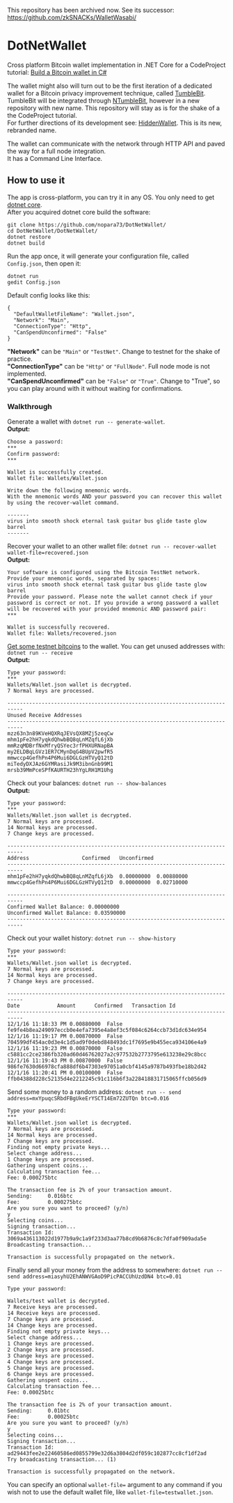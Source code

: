 This repository has been archived now. See its successor: https://github.com/zkSNACKs/WalletWasabi/

# DotNetWallet
Cross platform Bitcoin wallet implementation in .NET Core for a CodeProject tutorial: [Build a Bitcoin wallet in C#](https://www.codeproject.com/script/Articles/ArticleVersion.aspx?waid=214550&aid=1115639)  
  
The wallet might also will turn out to be the first iteration of a dedicated wallet for a Bitcoin privacy improvement technique, called [TumbleBit](https://github.com/BUSEC/TumbleBit). TumbleBit will be integrated through [NTumbleBit](https://github.com/NTumbleBit/NTumbleBit), however in a new repository with new name. This repository will stay as is for the shake of a the CodeProject tutorial.  
For further directions of its development see: [HiddenWallet](https://github.com/nopara73/HiddenWallet/). This is its new, rebranded name.  
  
The wallet can communicate with the network through HTTP API and paved the way for a full node integration.  
It has a Command Line Interface.
  
## How to use it
The app is cross-platform, you can try it in any OS. You only need to get [dotnet core](https://www.microsoft.com/net/core).  
After you acquired dotnet core build the software:  

```
git clone https://github.com/nopara73/DotNetWallet/    
cd DotNetWallet/DotNetWallet/  
dotnet restore  
dotnet build  
```  

Run the app once, it will generate your configuration file, called `Config.json`, then open it:  

```
dotnet run  
gedit Config.json  
```

Default config looks like this:

```
{
  "DefaultWalletFileName": "Wallet.json",  
  "Network": "Main",  
  "ConnectionType": "Http",  
  "CanSpendUnconfirmed": "False"  
}
```

**"Network"** can be `"Main"` or `"TestNet"`. Change to testnet for the shake of practice.  
**"ConnectionType"** can be `"Http"` or `"FullNode"`. Full node mode is not implemented.  
**"CanSpendUnconfirmed"** can be `"False"` or `"True"`. Change to "True", so you can play around with it without waiting for confirmations.  
  
### Walkthrough  
  
Generate a wallet with `dotnet run -- generate-wallet`.  
**Output:**
```
Choose a password:
***
Confirm password:
***

Wallet is successfully created.
Wallet file: Wallets/Wallet.json

Write down the following mnemonic words.
With the mnemonic words AND your password you can recover this wallet by using the recover-wallet command.

-------
virus into smooth shock eternal task guitar bus glide taste glow barrel
-------
```
Recover your wallet to an other wallet file:  `dotnet run -- recover-wallet wallet-file=recovered.json`  
**Output:**
```
Your software is configured using the Bitcoin TestNet network.
Provide your mnemonic words, separated by spaces:
virus into smooth shock eternal task guitar bus glide taste glow barrel
Provide your password. Please note the wallet cannot check if your password is correct or not. If you provide a wrong password a wallet will be recovered with your provided mnemonic AND password pair:
***

Wallet is successfully recovered.
Wallet file: Wallets/recovered.json
```
[Get some testnet bitcoins](http://tpfaucet.appspot.com/) to the wallet. You can get unused addresses with:  `dotnet run -- receive`  
**Output:**
```
Type your password:
***
Wallets/Wallet.json wallet is decrypted.
7 Normal keys are processed.

---------------------------------------------------------------------------
Unused Receive Addresses
---------------------------------------------------------------------------
mzz63n3n89KVeHQXRqJEVsQX8MZj5zeqCw
mhm1pFe2hH7yqkdQhwbBQ8qLnMZqfL6jXb
mmRzqMDBrfNxMfryQSYec3rfPHXURNapBA
my2ELDBqLGVz1ER7CMynDqG4BUpV2pwfR5
mmwccp4GefhPn4P6Mui6DGLGzHTVyQ12tD
miTedyDXJAz6GYMRasiJk9M3ibnGnb99M1
mrsb39MmPceSPfKAURTH23hYgLRH1M1Uhg
```
Check out your balances:  `dotnet run -- show-balances`  
**Output:**
```
Type your password:
***
Wallets/Wallet.json wallet is decrypted.
7 Normal keys are processed.
14 Normal keys are processed.
7 Change keys are processed.

---------------------------------------------------------------------------
Address					Confirmed	Unconfirmed
---------------------------------------------------------------------------
mhm1pFe2hH7yqkdQhwbBQ8qLnMZqfL6jXb	0.00000000	0.00880000
mmwccp4GefhPn4P6Mui6DGLGzHTVyQ12tD	0.00000000	0.02710000

---------------------------------------------------------------------------
Confirmed Wallet Balance: 0.00000000
Unconfirmed Wallet Balance: 0.03590000
---------------------------------------------------------------------------
```
Check out your wallet history: `dotnet run -- show-history`
```
Type your password:
***
Wallets/Wallet.json wallet is decrypted.
7 Normal keys are processed.
14 Normal keys are processed.
7 Change keys are processed.

---------------------------------------------------------------------------
Date			Amount		Confirmed	Transaction Id
---------------------------------------------------------------------------
12/1/16 11:18:33 PM	0.00880000	False		fe9fe4b8ea249097eccb0e4efa7395e4a8ef3c5f084c6264ccb73d1dc634e954
12/1/16 11:19:17 PM	0.00870000	False		704599df454ac0d3e4c1d5ad9f0debd848493dc1f7695e9b455eca934106e4a9
12/1/16 11:19:23 PM	0.00870000	False		c5881cc2ce2386fb320ad60d46762027a2c977532b2773795e613238e29c8bcc
12/1/16 11:19:43 PM	0.00870000	False		986fe7630d66978cfa888df6b47303e97051a0cbf4145a9787b493fbe18b2d42
12/1/16 11:20:41 PM	0.00100000	False		ffb04388d228c52135d4e2212245c91c116b6f3a228418831715065ffcb056d9
```
Send some money to a random address: `dotnet run -- send address=mxYpuqcSRbdFBgUkeErYSCT14Em72ZUTQn btc=0.016`
```
Type your password:
***
Wallets/Wallet.json wallet is decrypted.
7 Normal keys are processed.
14 Normal keys are processed.
7 Change keys are processed.
Finding not empty private keys...
Select change address...
1 Change keys are processed.
Gathering unspent coins...
Calculating transaction fee...
Fee: 0.000275btc

The transaction fee is 2% of your transaction amount.
Sending:	 0.016btc
Fee:		 0.000275btc
Are you sure you want to proceed? (y/n)
y
Selecting coins...
Signing transaction...
Transaction Id: 3069a436113022d1977b9a9c1a9f233d3aa77b8cd9b6876c8c7dfa0f909ada5e
Broadcasting transaction...

Transaction is successfully propagated on the network.
```
Finally send all your money from the address to somewhere: `dotnet run -- send address=miasyhU2EhANWVGAoD9PicPACCUhUzdDN4 btc=0.01`

```
Type your password:

Wallets/test wallet is decrypted.
7 Receive keys are processed.
14 Receive keys are processed.
7 Change keys are processed.
14 Change keys are processed.
Finding not empty private keys...
Select change address...
1 Change keys are processed.
2 Change keys are processed.
3 Change keys are processed.
4 Change keys are processed.
5 Change keys are processed.
6 Change keys are processed.
Gathering unspent coins...
Calculating transaction fee...
Fee: 0.00025btc

The transaction fee is 2% of your transaction amount.
Sending:	 0.01btc
Fee:		 0.00025btc
Are you sure you want to proceed? (y/n)
y
Selecting coins...
Signing transaction...
Transaction Id: ad29443fee2e22460586ed0855799e32d6a3804d2df059c102877cc8cf1df2ad
Try broadcasting transaction... (1)

Transaction is successfully propagated on the network.
```

You can specify an optional `wallet-file=` argument to any command if you wish not to use the default wallet file, like `wallet-file=testwallet.json`.  
